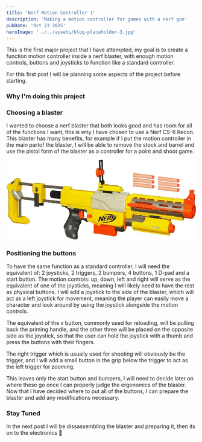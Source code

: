 ```yaml
---
title: 'Nerf Motion Controller 1'
description: 'Making a motion controller for games with a nerf gun'
pubDate: 'Oct 23 2025'
heroImage: '../../assets/blog-placeholder-3.jpg'
---
```


This is the first major project that I have attempted, my goal is to create a function motion controller inside a nerf blaster, with enough motion controls, buttons and joysticks to function like a standard controller.            

For this first post I will be planning some aspects of the project before starting.

### Why I'm doing this project

### Choosing a blaster

I wanted to choose a nerf blaster that both looks good and has room for all of the functions I want, this is why I have chosen to use a Nerf CS-6 Recon. This blaster has many benefits, for example if I put the motion controller in the main partof the blaster, I will be able to remove the stock and barrel and use the pistol form of the blaster as a controller for a point and shoot game.

![Nerf CS-6 Recon Blaster](../../assets/nerf-blaster.jpg)

### Positioning the buttons

To have the same function as a standard controller, I will need the equivalent of: 2 joysticks, 2 triggers, 2 bumpers, 4 buttons, 1 D-pad and a start button. The motion controls: up, down, left and right will serve as the equivalent of one of the joysticks, meaning I will likely need to have the rest as physical buttons. I will add a joystick to the side of the blaster, which will act as a left joystick for movement, meaning the player can easily move a character and look around by using the joystick alongside the motion controls.

The equivalent of the x button, commonly used for reloading, will be pulling back the priming handle, and the other three will be placed on the opposite side as the joystick, so that the user can hold the joystick with a thumb and press the buttons with their fingers.

The right trigger which is usually used for shooting will obviously be the trigger, and I will add a small button in the grip below the trigger to act as the left trigger for zooming.

This leaves only the start button and bumpers, I will need to decide later on where these go once I can properly judge the ergonomics of the blaster. Now that I have decided where to put all of the buttons, I can prepare the blaster and add any modifications necessary.

### Stay Tuned

In the next post I will be dissassembling the blaster and preparing it, then its on to the electronics 🎉